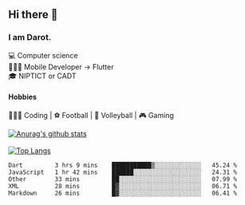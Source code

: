 ## Hi there 👋

### I am Darot.

💻 Computer science <br>
🧑🏻‍💻 Mobile Developer -> Flutter<br>
🎓 NIPTICT or CADT<br>

#### Hobbies 
🧑🏻‍💻 Coding  |  ⚽️ Football | 🏐 Volleyball | 🎮 Gaming<br>

<!-- [![Darot's GitHub stats](https://github-readme-stats.vercel.app/api?username=darot-chen)](https://github.com/darot-chen/github-readme-stats) -->
<!--
**darot-chen/darot-chen** is a ✨ _special_ ✨ repository because its `README.md` (this file) appears on your GitHub profile.

Here are some ideas to get you started:

- 🔭 I’m currently working on ...
- 🌱 I’m currently learning ...
- 👯 I’m looking to collaborate on ...
- 🤔 I’m looking for help with ...
- 💬 Ask me about ...
- 📫 How to reach me: ...
- 😄 Pronouns: ...
- ⚡ Fun fact: ...
-->

[![Anurag's github stats](https://github-readme-stats.vercel.app/api?username=darot-chen&count_private=true&theme=cobalt&show_icons=true)](https://github.com/darot-chen)
</br>
</br>
[![Top Langs](https://github-readme-stats.vercel.app/api/top-langs/?username=darot-chen&layout=compact&theme=cobalt)](https://github.com/darot-chen/)


<!--START_SECTION:waka-->

```text
Dart         3 hrs 9 mins    ███████████▒░░░░░░░░░░░░░   45.24 %
JavaScript   1 hr 42 mins    ██████░░░░░░░░░░░░░░░░░░░   24.31 %
Other        33 mins         ██░░░░░░░░░░░░░░░░░░░░░░░   07.99 %
XML          28 mins         █▓░░░░░░░░░░░░░░░░░░░░░░░   06.71 %
Markdown     26 mins         █▓░░░░░░░░░░░░░░░░░░░░░░░   06.41 %
```

<!--END_SECTION:waka-->
